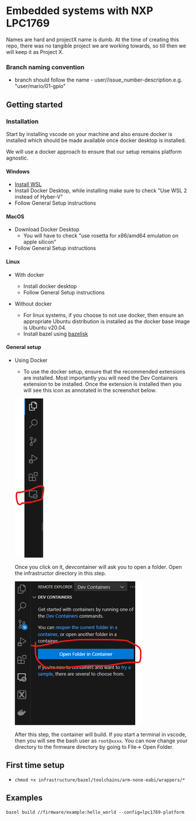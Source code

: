 # Embedded systems with NXP LPC1769
Names are hard and projectX name is dumb. At the time of creating this repo, there was no tangible project we are working towards, so till then we will keep it as Project X. 

### Branch naming convention
 - branch should follow the name - user/<firstname>/issue_number-description.e.g. "user/mario/01-gpio"



## Getting started

### Installation
Start by installing vscode on your machine and also ensure docker is installed which should be made available once docker desktop is installed. 

We will use a docker approach to ensure that our setup remains platform agnostic. 

#### Windows
- [Install WSL](https://learn.microsoft.com/en-us/windows/wsl/install)
- Install Docker Desktop, while installing make sure to check "Use WSL 2 instead of Hyber-V"
- Follow General Setup instructions

#### MacOS
- Download Docker Desktop
    - You will have to check "use rosetta for x86/amd64 emulation on apple silicon"
- Follow General Setup instructions

#### Linux
- With docker
    - Install docker desktop
    - Follow General Setup instructions

- Without docker
  - For linux systems, if you choose to not use docker, then ensure an appropriate Ubuntu distribution is installed as the docker base image is Ubuntu v20.04. 
  - Install bazel using [bazelisk](https://github.com/bazelbuild/bazelisk/blob/master/README.md)

#### General setup
- Using Docker
    - To use the docker setup, ensure that the recommended extensions are installed. Most importantly you will need the Dev Containers extension to be installed. Once the extension is installed then you will see this icon as annotated in the screenshot below. 
    
     ![](infrastructure/markdown_artifacts/containers_annotate.png)
    
    Once you click on it, devcontainer will ask you to open a folder. Open the infrastructor directory in this step. 

    ![](infrastructure/markdown_artifacts/open_folder_in_container.png)

    After this step, the container will build. If you start a terminal in vscode, then you will see the bash user as `root@xxxx`. You can now change your directory to the firmware directory by going to File-> Open Folder. 


## First time setup
- `chmod +x infrastructure/bazel/toolchains/arm-none-eabi/wrappers/*`

## Examples
`bazel build //firmware/example:hello_world --config=lpc1769-platform`
